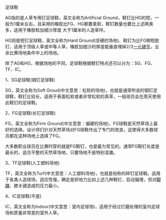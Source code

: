 

足球鞋

AG指的是人草专用钉足球鞋，英文全称为Artificial Ground，鞋钉比HG的短，一般为1厘米左右，且采用的橡胶比FG、HG都要柔软，鞋钉数量也要比上述两类多，适用于橡胶粒加细沙厚度 大于1厘米的人造草坪。

HG则是短钉足球鞋，英文全称为Hard Ground(坚硬的场地)，鞋钉为比FG稍短胶钉，适用于顶级人草或中等人草，橡胶加细沙的厚度能垂直埋掉2/3[一元硬币](https://zhidao.baidu.com/search?word=%E4%B8%80%E5%85%83%E7%A1%AC%E5%B8%81&fr=iknow_pc_qb_highlight)，业余比赛场地条件中上的场地。



除了AG和HG，根据场地的不同，足球鞋根据鞋钉特点还可以分为：SG、FG、TF、IC。

1、SG足球鞋(钢钉足球鞋)

SG，英文全称为Soft Groud(中文意思：松软的场地)，也就是通常所说的钢钉足球鞋，鞋钉比较长，适用于表面松软或者非常松软的真草，一般球员会在雨天使用此鞋钉的足球鞋。

2、FG足球鞋(长钉足球鞋)

FG，英文全称为Firm Ground(中文意思：偏硬的场地)，FG球鞋是天然草场上最好的选择。设计师们针对天然草场对FG球鞋作出了专门的改良，这使得大多数球员都在这种场地上选择了FG。

大多数职业球员在比赛时穿的就是FG鞋钉，也是最为常见的。通常FG鞋钉长度是最长的，适合平整的天然草场地，只要场地不是特别湿漉。

3、TF足球鞋(人工塑料场地)

TF，英文全称为Turf(中文意思：人工塑料场地)，也就是俗称的碎钉足球鞋。适用于各类人造球场，适应性强，确定是抓地力比如上述几种鞋钉，启动偏慢，但对[脚踝](https://zhidao.baidu.com/search?word=%E8%84%9A%E8%B8%9D&fr=iknow_pc_qb_highlight)、膝关键造成的压力最小。

4、IC足球鞋(平底)

IC，英文全称为Indoor(中文意思：室内足球场)，适用于经过打磨处理的室内足球场和质量非常差的室外人草。
